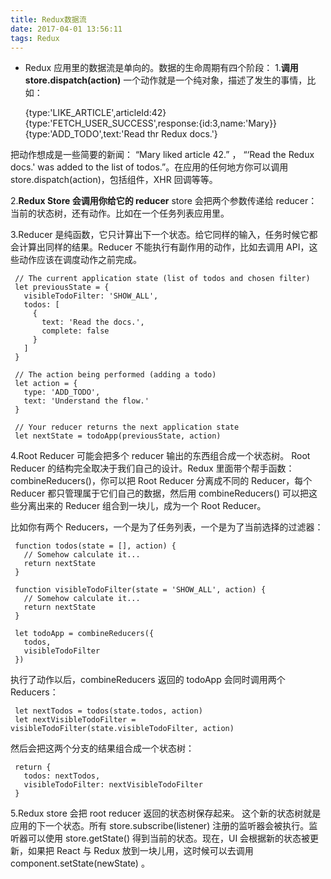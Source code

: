 ```yaml
---
title: Redux数据流
date: 2017-04-01 13:56:11
tags: Redux
---
```


* Redux 应用里的数据流是单向的。数据的生命周期有四个阶段：
1.**调用 store.dispatch(action)**
一个动作就是一个纯对象，描述了发生的事情，比如：
    
    
    {type:'LIKE_ARTICLE',articleId:42}
    {type:'FETCH_USER_SUCCESS',response:{id:3,name:'Mary}}
    {type:'ADD_TODO',text:'Read thr Redux docs.'}
    
把动作想成是一些简要的新闻： “Mary liked article 42.” ， “‘Read the Redux docs.' was added to the list of todos.”。在应用的任何地方你可以调用 store.dispatch(action)，包括组件，XHR 回调等等。
<!--more-->
2.**Redux Store 会调用你给它的 reducer**
store 会把两个参数传递给 reducer：当前的状态树，还有动作。比如在一个任务列表应用里。

3.Reducer 是纯函数，它只计算出下一个状态。给它同样的输入，任务时候它都会计算出同样的结果。Reducer 不能执行有副作用的动作，比如去调用 API，这些动作应该在调度动作之前完成。

     // The current application state (list of todos and chosen filter)
     let previousState = {
       visibleTodoFilter: 'SHOW_ALL',
       todos: [ 
         {
           text: 'Read the docs.',
           complete: false
         }
       ]
     }
    
     // The action being performed (adding a todo)
     let action = {
       type: 'ADD_TODO',
       text: 'Understand the flow.'
     }
    
     // Your reducer returns the next application state
     let nextState = todoApp(previousState, action)
     
4.Root Reducer 可能会把多个 reducer 输出的东西组合成一个状态树。
 Root Reducer 的结构完全取决于我们自己的设计。Redux 里面带个帮手函数：combineReducers()，你可以把 Root Reducer 分离成不同的 Reducer，每个 Reducer 都只管理属于它们自己的数据，然后用 combineReducers() 可以把这些分离出来的 Reducer 组合到一块儿，成为一个 Root Reducer。
   
 比如你有两个 Reducers，一个是为了任务列表，一个是为了当前选择的过滤器：
 
 
     function todos(state = [], action) {
       // Somehow calculate it...
       return nextState
     }
    
     function visibleTodoFilter(state = 'SHOW_ALL', action) {
       // Somehow calculate it...
       return nextState
     }
    
     let todoApp = combineReducers({
       todos,
       visibleTodoFilter
     })
执行了动作以后，combineReducers 返回的 todoApp 会同时调用两个 Reducers：

     let nextTodos = todos(state.todos, action)
     let nextVisibleTodoFilter = visibleTodoFilter(state.visibleTodoFilter, action)
     
然后会把这两个分支的结果组合成一个状态树：

     return {
       todos: nextTodos,
       visibleTodoFilter: nextVisibleTodoFilter
     }
     
5.Redux store 会把 root reducer 返回的状态树保存起来。
  这个新的状态树就是应用的下一个状态。所有 store.subscribe(listener) 注册的监听器会被执行。监听器可以使用 store.getState() 得到当前的状态。现在，UI 会根据新的状态被更新，如果把 React 与 Redux 放到一块儿用，这时候可以去调用  component.setState(newState) 。